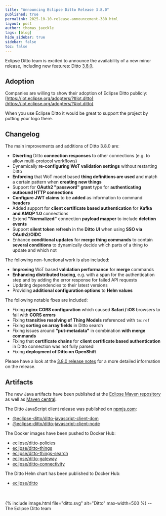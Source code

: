 ```yaml
---
title: "Announcing Eclipse Ditto Release 3.8.0"
published: true
permalink: 2025-10-10-release-announcement-380.html
layout: post
author: thomas_jaeckle
tags: [blog]
hide_sidebar: true
sidebar: false
toc: false
---
```


Eclipse Ditto team is excited to announce the availability of a new minor release, including new features: 
Ditto [3.8.0](https://projects.eclipse.org/projects/iot.ditto/releases/3.8.0).



## Adoption

Companies are willing to show their adoption of Eclipse Ditto publicly: 
[https://iot.eclipse.org/adopters/?#iot.ditto](https://iot.eclipse.org/adopters/?#iot.ditto)

When you use Eclipse Ditto it would be great to support the project by putting your logo there.  


## Changelog

The main improvements and additions of Ditto 3.8.0 are:

* **Diverting** Ditto **connection responses** to other connections (e.g. to allow multi-protocol workflows)
* Dynamically **re-configuring WoT validation settings** without restarting Ditto
* **Enforcing** that WoT model based **thing definitions are used** and match a certain pattern when **creating new things**
* Support for **OAuth2 "password" grant** type for **authenticating outbound HTTP connections**
* **Configure JWT claims** to be **added** as information to command **headers**
* Added support for **client certificate based authentication** for **Kafka and AMQP 1.0** connections
* Extend **"Normalized"** connection **payload mapper** to include **deletion events**
* Support **silent token refresh** in the **Ditto UI** when using **SSO via OAuth2/OIDC**
* Enhance **conditional updates** for **merge thing commands** to contain **several conditions** to dynamically decide which parts of a thing to update and which not

The following non-functional work is also included:

* **Improving** WoT based **validation performance** for **merge** commands
* **Enhancing distributed tracing**, e.g. with a span for the authentication step and by adding the error response for failed API requests
* Updating dependencies to their latest versions
* Providing **additional configuration options** to **Helm values**

The following notable fixes are included:

* Fixing **nginx CORS configuration** which caused **Safari / iOS** browsers to fail with **CORS errors**
* Fixing **transitive resolving of Thing Models** referenced with `tm:ref`
* Fixing **sorting on array fields** in Ditto search
* Fixing issues around **"put-metadata"** in combination **with merge commands**
* Fixing that **certificate chains** for **client certificate based authentication** in Ditto connection was not fully parsed
* Fixing **deployment of Ditto on OpenShift**

Please have a look at the [3.8.0 release notes](release_notes_380.html) for a more detailed information on the release.


## Artifacts

The new Java artifacts have been published at the [Eclipse Maven repository](https://repo.eclipse.org/content/repositories/ditto/)
as well as [Maven central](https://repo1.maven.org/maven2/org/eclipse/ditto/).

The Ditto JavaScript client release was published on [npmjs.com](https://www.npmjs.com/~eclipse_ditto):
* [@eclipse-ditto/ditto-javascript-client-dom](https://www.npmjs.com/package/@eclipse-ditto/ditto-javascript-client-dom)
* [@eclipse-ditto/ditto-javascript-client-node](https://www.npmjs.com/package/@eclipse-ditto/ditto-javascript-client-node)


The Docker images have been pushed to Docker Hub:
* [eclipse/ditto-policies](https://hub.docker.com/r/eclipse/ditto-policies/)
* [eclipse/ditto-things](https://hub.docker.com/r/eclipse/ditto-things/)
* [eclipse/ditto-things-search](https://hub.docker.com/r/eclipse/ditto-things-search/)
* [eclipse/ditto-gateway](https://hub.docker.com/r/eclipse/ditto-gateway/)
* [eclipse/ditto-connectivity](https://hub.docker.com/r/eclipse/ditto-connectivity/)

The Ditto Helm chart has been published to Docker Hub:
* [eclipse/ditto](https://hub.docker.com/r/eclipse/ditto/)

<br/>
<br/>
{% include image.html file="ditto.svg" alt="Ditto" max-width=500 %}
--<br/>
The Eclipse Ditto team
